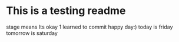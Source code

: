 # This is a testing readme
stage means Its okay
1
learned to commit happy day:)
today is friday
tomorrow is saturday